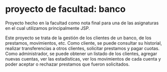 # proyecto de facultad: banco
Proyecto hecho en la facultad como nota final para una de las asignaturas en el cual utilizamos principalmente JSP.

Este proyecto se trata de la gestión de los clientes de un banco, de los prestamos, movimientos, etc. Como cliente, se puede consultar su historial, realizar transferencias a otros clientes, solicitar prestamos y pagar cuotas. Como administrador, se puede obtener un listado de los clientes, agregar nuevas cuentas, ver las estadisticas, ver los movimientos de cada cuenta y poder aceptar o rechazar prestamos que fueron solicitados.
